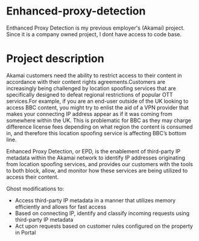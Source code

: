# Enhanced-proxy-detection

Enthanced Proxy Detection is my previous employer's (Akamai) project. Since it is a company owned project, I dont have access to code base.

# Project description
  Akamai customers need the ability to restrict access to their content in accordance with their content rights agreements.Customers are increasingly being challenged by location spoofing services that are specifically designed to defeat regional restrictions of popular OTT services.For example, if you are an end-user outside of the UK looking to access BBC content, you might try to enlist the aid of a VPN provider that makes your connecting IP address appear as if it was coming from somewhere within the UK. This is problematic for BBC as they may charge difference license fees depending on what region the content is consumed in, and therefore this location spoofing service is affecting BBC’s bottom line.
  
  Enhanced Proxy Detection, or EPD, is the enablement of third-party IP metadata within the Akamai network to identify IP addresses originating from location spoofing services, and provides our customers with the tools to both block, allow, and monitor how these services are being utilized to access their content.

Ghost modifications to: 
* Access third-party IP metadata in a manner that utilizes memory efficiently and allows for fast access
* Based on connecting IP, identify and classify incoming requests using third-party IP metadata 
* Act upon requests based on customer rules configured on the property in Portal
